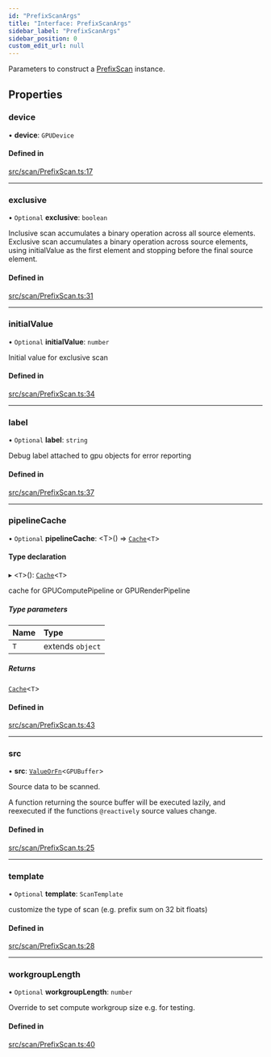 ```yaml
---
id: "PrefixScanArgs"
title: "Interface: PrefixScanArgs"
sidebar_label: "PrefixScanArgs"
sidebar_position: 0
custom_edit_url: null
---
```


Parameters to construct a [PrefixScan](../classes/PrefixScan.md) instance.

## Properties

### device

• **device**: `GPUDevice`

#### Defined in

[src/scan/PrefixScan.ts:17](https://github.com/mighdoll/stoneberry/blob/cfc1b1f/src/scan/PrefixScan.ts#L17)

___

### exclusive

• `Optional` **exclusive**: `boolean`

Inclusive scan accumulates a binary operation across all source elements.
Exclusive scan accumulates a binary operation across source elements, using initialValue
as the first element and stopping before the final source element.

#### Defined in

[src/scan/PrefixScan.ts:31](https://github.com/mighdoll/stoneberry/blob/cfc1b1f/src/scan/PrefixScan.ts#L31)

___

### initialValue

• `Optional` **initialValue**: `number`

Initial value for exclusive scan

#### Defined in

[src/scan/PrefixScan.ts:34](https://github.com/mighdoll/stoneberry/blob/cfc1b1f/src/scan/PrefixScan.ts#L34)

___

### label

• `Optional` **label**: `string`

Debug label attached to gpu objects for error reporting

#### Defined in

[src/scan/PrefixScan.ts:37](https://github.com/mighdoll/stoneberry/blob/cfc1b1f/src/scan/PrefixScan.ts#L37)

___

### pipelineCache

• `Optional` **pipelineCache**: <T\>() => [`Cache`](Cache.md)<`T`\>

#### Type declaration

▸ <`T`\>(): [`Cache`](Cache.md)<`T`\>

cache for GPUComputePipeline or GPURenderPipeline

##### Type parameters

| Name | Type |
| :------ | :------ |
| `T` | extends `object` |

##### Returns

[`Cache`](Cache.md)<`T`\>

#### Defined in

[src/scan/PrefixScan.ts:43](https://github.com/mighdoll/stoneberry/blob/cfc1b1f/src/scan/PrefixScan.ts#L43)

___

### src

• **src**: [`ValueOrFn`](../modules.md#valueorfn)<`GPUBuffer`\>

Source data to be scanned.

A function returning the source buffer will be executed lazily, 
and reexecuted if the functions `@reactively` source values change.

#### Defined in

[src/scan/PrefixScan.ts:25](https://github.com/mighdoll/stoneberry/blob/cfc1b1f/src/scan/PrefixScan.ts#L25)

___

### template

• `Optional` **template**: `ScanTemplate`

customize the type of scan (e.g. prefix sum on 32 bit floats)

#### Defined in

[src/scan/PrefixScan.ts:28](https://github.com/mighdoll/stoneberry/blob/cfc1b1f/src/scan/PrefixScan.ts#L28)

___

### workgroupLength

• `Optional` **workgroupLength**: `number`

Override to set compute workgroup size e.g. for testing.

#### Defined in

[src/scan/PrefixScan.ts:40](https://github.com/mighdoll/stoneberry/blob/cfc1b1f/src/scan/PrefixScan.ts#L40)
